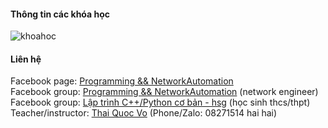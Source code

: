 #### Thông tin các khóa học
![khoahoc](https://scontent.fhan2-4.fna.fbcdn.net/v/t1.6435-9/153605618_113159460818248_7297268874083151530_n.jpg?_nc_cat=105&ccb=1-3&_nc_sid=730e14&_nc_ohc=AGcRj-g6zz0AX9-nMR4&_nc_ht=scontent.fhan2-4.fna&oh=26d82f81a16d02e24b7cbaf69092d077&oe=60B34AB1)                
          

#### Liên hệ
Facebook page: [Programming && NetworkAutomation](https://www.facebook.com/programmingna2001/)      
Facebook group: [Programming && NetworkAutomation](https://www.facebook.com/groups/programmingna2001/)      (network engineer)    
Facebook group: [Lập trình C++/Python cơ bản - hsg](https://www.facebook.com/groups/programming2001/)       (học sinh thcs/thpt)   
Teacher/instructor: [Thai Quoc Vo](https://www.facebook.com/thaiquocvo2001) (Phone/Zalo: 08271514 hai hai) 
